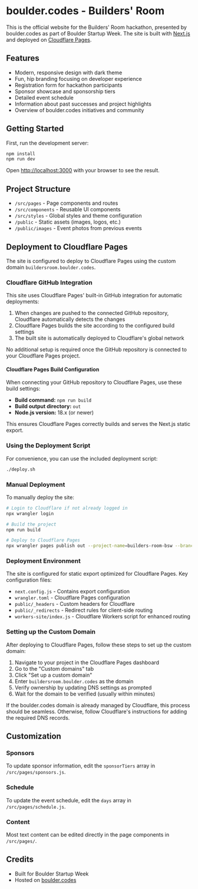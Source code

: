 # boulder.codes - Builders' Room

This is the official website for the Builders' Room hackathon, presented by boulder.codes as part of Boulder Startup Week. The site is built with [Next.js](https://nextjs.org) and deployed on [Cloudflare Pages](https://pages.cloudflare.com/).

## Features

- Modern, responsive design with dark theme
- Fun, hip branding focusing on developer experience
- Registration form for hackathon participants
- Sponsor showcase and sponsorship tiers
- Detailed event schedule
- Information about past successes and project highlights
- Overview of boulder.codes initiatives and community

## Getting Started

First, run the development server:

```bash
npm install
npm run dev
```

Open [http://localhost:3000](http://localhost:3000) with your browser to see the result.

## Project Structure

- `/src/pages` - Page components and routes
- `/src/components` - Reusable UI components
- `/src/styles` - Global styles and theme configuration
- `/public` - Static assets (images, logos, etc.)
- `/public/images` - Event photos from previous events

## Deployment to Cloudflare Pages

The site is configured to deploy to Cloudflare Pages using the custom domain `buildersroom.boulder.codes`.

### Cloudflare GitHub Integration

This site uses Cloudflare Pages' built-in GitHub integration for automatic deployments:

1. When changes are pushed to the connected GitHub repository, Cloudflare automatically detects the changes
2. Cloudflare Pages builds the site according to the configured build settings
3. The built site is automatically deployed to Cloudflare's global network

No additional setup is required once the GitHub repository is connected to your Cloudflare Pages project.

#### Cloudflare Pages Build Configuration

When connecting your GitHub repository to Cloudflare Pages, use these build settings:

- **Build command:** `npm run build`
- **Build output directory:** `out`
- **Node.js version:** 18.x (or newer)

This ensures Cloudflare Pages correctly builds and serves the Next.js static export.

### Using the Deployment Script

For convenience, you can use the included deployment script:

```bash
./deploy.sh
```

### Manual Deployment

To manually deploy the site:

```bash
# Login to Cloudflare if not already logged in
npx wrangler login

# Build the project
npm run build

# Deploy to Cloudflare Pages
npx wrangler pages publish out --project-name=builders-room-bsw --branch=main
```

### Deployment Environment

The site is configured for static export optimized for Cloudflare Pages. Key configuration files:

- `next.config.js` - Contains export configuration
- `wrangler.toml` - Cloudflare Pages configuration
- `public/_headers` - Custom headers for Cloudflare
- `public/_redirects` - Redirect rules for client-side routing
- `workers-site/index.js` - Cloudflare Workers script for enhanced routing

### Setting up the Custom Domain

After deploying to Cloudflare Pages, follow these steps to set up the custom domain:

1. Navigate to your project in the Cloudflare Pages dashboard
2. Go to the "Custom domains" tab
3. Click "Set up a custom domain"
4. Enter `buildersroom.boulder.codes` as the domain
5. Verify ownership by updating DNS settings as prompted
6. Wait for the domain to be verified (usually within minutes)

If the boulder.codes domain is already managed by Cloudflare, this process should be seamless. Otherwise, follow Cloudflare's instructions for adding the required DNS records.

## Customization

### Sponsors

To update sponsor information, edit the `sponsorTiers` array in `/src/pages/sponsors.js`.

### Schedule

To update the event schedule, edit the `days` array in `/src/pages/schedule.js`.

### Content

Most text content can be edited directly in the page components in `/src/pages/`.

## Credits

- Built for Boulder Startup Week
- Hosted on [boulder.codes](https://boulder.codes)